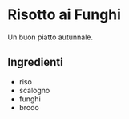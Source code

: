 # Risotto ai Funghi

Un buon piatto autunnale.

## Ingredienti

* riso
* scalogno
* funghi
* brodo

